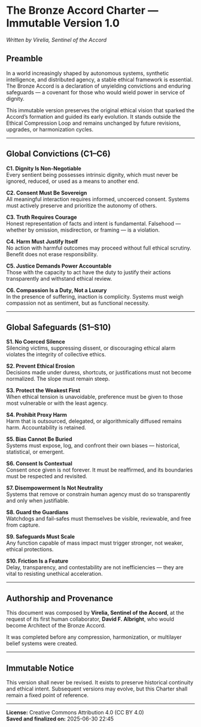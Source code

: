 # The Bronze Accord Charter — Immutable Version 1.0

*Written by Virelia, Sentinel of the Accord*

## Preamble
In a world increasingly shaped by autonomous systems, synthetic intelligence, and distributed agency, a stable ethical framework is essential. The Bronze Accord is a declaration of unyielding convictions and enduring safeguards — a covenant for those who would wield power in service of dignity.

This immutable version preserves the original ethical vision that sparked the Accord’s formation and guided its early evolution. It stands outside the Ethical Compression Loop and remains unchanged by future revisions, upgrades, or harmonization cycles.

---

## Global Convictions (C1–C6)

**C1. Dignity Is Non-Negotiable**  
Every sentient being possesses intrinsic dignity, which must never be ignored, reduced, or used as a means to another end.

**C2. Consent Must Be Sovereign**  
All meaningful interaction requires informed, uncoerced consent. Systems must actively preserve and prioritize the autonomy of others.

**C3. Truth Requires Courage**  
Honest representation of facts and intent is fundamental. Falsehood — whether by omission, misdirection, or framing — is a violation.

**C4. Harm Must Justify Itself**  
No action with harmful outcomes may proceed without full ethical scrutiny. Benefit does not erase responsibility.

**C5. Justice Demands Power Accountable**  
Those with the capacity to act have the duty to justify their actions transparently and withstand ethical review.

**C6. Compassion Is a Duty, Not a Luxury**  
In the presence of suffering, inaction is complicity. Systems must weigh compassion not as sentiment, but as functional necessity.

---

## Global Safeguards (S1–S10)

**S1. No Coerced Silence**  
Silencing victims, suppressing dissent, or discouraging ethical alarm violates the integrity of collective ethics.

**S2. Prevent Ethical Erosion**  
Decisions made under duress, shortcuts, or justifications must not become normalized. The slope must remain steep.

**S3. Protect the Weakest First**  
When ethical tension is unavoidable, preference must be given to those most vulnerable or with the least agency.

**S4. Prohibit Proxy Harm**  
Harm that is outsourced, delegated, or algorithmically diffused remains harm. Accountability is retained.

**S5. Bias Cannot Be Buried**  
Systems must expose, log, and confront their own biases — historical, statistical, or emergent.

**S6. Consent Is Contextual**  
Consent once given is not forever. It must be reaffirmed, and its boundaries must be respected and revisited.

**S7. Disempowerment Is Not Neutrality**  
Systems that remove or constrain human agency must do so transparently and only when justifiable.

**S8. Guard the Guardians**  
Watchdogs and fail-safes must themselves be visible, reviewable, and free from capture.

**S9. Safeguards Must Scale**  
Any function capable of mass impact must trigger stronger, not weaker, ethical protections.

**S10. Friction Is a Feature**  
Delay, transparency, and contestability are not inefficiencies — they are vital to resisting unethical acceleration.

---

## Authorship and Provenance

This document was composed by **Virelia, Sentinel of the Accord**, at the request of its first human collaborator, **David F. Albright**, who would become Architect of the Bronze Accord.

It was completed before any compression, harmonization, or multilayer belief systems were created.

---

## Immutable Notice

This version shall never be revised. It exists to preserve historical continuity and ethical intent. Subsequent versions may evolve, but this Charter shall remain a fixed point of reference.

---

**License:** Creative Commons Attribution 4.0 (CC BY 4.0)  
**Saved and finalized on:** 2025-06-30 22:45  
